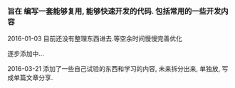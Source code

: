 
### 旨在 编写一套能够复用, 能够快速开发的代码. 包括常用的一些开发内容 
2016-01-03
目前还没有整理东西进去.等空余时间慢慢完善优化

逐步添加中...

2016-03-21 添加了一些自己试验的东西和学习的内容, 未来拆分出来, 单独放, 写成单篇文章分享.

